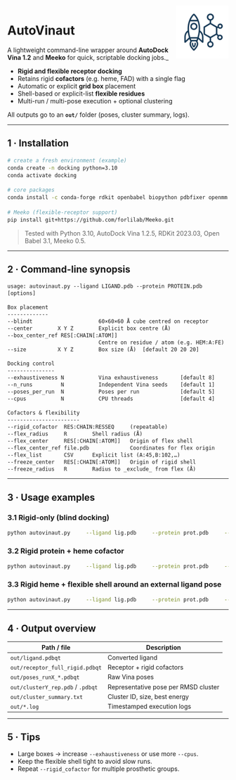 <img src="logo_autovinaut.png" alt="AutoVinaut logo" align="right" width="120"/>

# AutoVinaut

A lightweight command-line wrapper around **AutoDock Vina 1.2** and **Meeko** for quick, scriptable docking jobs._

* **Rigid and flexible receptor docking**
* Retains rigid **cofactors** (e.g. heme, FAD) with a single flag
* Automatic or explicit **grid box** placement
* Shell-based or explicit-list **flexible residues**
* Multi-run / multi-pose execution + optional clustering

All outputs go to an **`out/`** folder (poses, cluster summary, logs).

---

## 1 · Installation

```bash
# create a fresh environment (example)
conda create -n docking python=3.10
conda activate docking

# core packages
conda install -c conda-forge rdkit openbabel biopython pdbfixer openmm vina scipy

# Meeko (flexible-receptor support)
pip install git+https://github.com/forlilab/Meeko.git
```

> Tested with Python 3.10, AutoDock Vina 1.2.5, RDKit 2023.03, Open Babel 3.1, Meeko 0.5.

---

## 2 · Command-line synopsis

```text
usage: autovinaut.py --ligand LIGAND.pdb --protein PROTEIN.pdb [options]

Box placement
-------------
--blindt                     60×60×60 Å cube centred on receptor
--center        X Y Z        Explicit box centre (Å)
--box_center_ref RES[:CHAIN[:ATOM]]
                             Centre on residue / atom (e.g. HEM:A:FE)
--size          X Y Z        Box size (Å)  [default 20 20 20]

Docking control
---------------
--exhaustiveness N           Vina exhaustiveness       [default 8]
--n_runs         N           Independent Vina seeds    [default 1]
--poses_per_run  N           Poses per run             [default 5]
--cpus           N           CPU threads               [default 4]

Cofactors & flexibility
-----------------------
--rigid_cofactor  RES:CHAIN:RESSEQ     (repeatable)
--flex_radius     R        Shell radius (Å)
--flex_center     RES[:CHAIN[:ATOM]]   Origin of flex shell
--flex_center_ref file.pdb             Coordinates for flex origin
--flex_list       CSV      Explicit list (A:45,B:102,…)
--freeze_center   RES[:CHAIN[:ATOM]]   Origin of rigid shell
--freeze_radius   R        Radius to _exclude_ from flex (Å)
```

---

## 3 · Usage examples

### 3.1 Rigid-only (blind docking)

```bash
python autovinaut.py     --ligand lig.pdb     --protein prot.pdb     --blindt     --exhaustiveness 8 --cpus 8
```

### 3.2 Rigid protein **+ heme cofactor**

```bash
python autovinaut.py     --ligand lig.pdb     --protein prot.pdb     --rigid_cofactor HEM:A:999     --box_center_ref HEM:A:FE     --size 22 22 22     --n_runs 3 --poses_per_run 10
```

### 3.3 Rigid heme **+ flexible shell** around an external ligand pose

```bash
python autovinaut.py     --ligand lig.pdb     --protein prot.pdb     --rigid_cofactor HEM:A:999     --box_center_ref HEM:A:FE     --flex_radius 6     --flex_center LIG     --flex_center_ref pose.pdb     --freeze_center HEM:A:FE     --freeze_radius 2.5     --exhaustiveness 12 --n_runs 5
```

---

## 4 · Output overview

| Path / file                               | Description                                   |
|-------------------------------------------|-----------------------------------------------|
| `out/ligand.pdbqt`                        | Converted ligand                              |
| `out/receptor_full_rigid.pdbqt`           | Receptor + rigid cofactors                    |
| `out/poses_runX_*.pdbqt`                  | Raw Vina poses                                |
| `out/clusterY_rep.pdb` / `.pdbqt`         | Representative pose per RMSD cluster          |
| `out/cluster_summary.txt`                 | Cluster ID, size, best energy                 |
| `out/*.log`                               | Timestamped execution logs                    |

---

## 5 · Tips

* Large boxes → increase `--exhaustiveness` or use more `--cpus`.
* Keep the flexible shell tight to avoid slow runs.
* Repeat `--rigid_cofactor` for multiple prosthetic groups.
